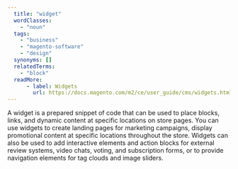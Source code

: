 ```yaml
---
  title: "widget"
  wordClasses:
    - "noun"
  tags:
    - "business"
    - "magento-software"
    - "design"
  synonyms: []
  relatedTerms:
    - "block"
  readMore:
      - label: Widgets
        url: https://docs.magento.com/m2/ce/user_guide/cms/widgets.html
---
```

A widget is a prepared snippet of code that can be used to place blocks, links, and dynamic content at specific locations on store pages. You can use widgets to create landing pages for marketing campaigns, display promotional content at specific locations throughout the store. Widgets can also be used to add interactive elements and action blocks for external review systems, video chats, voting, and subscription forms, or to provide navigation elements for tag clouds and image sliders.
